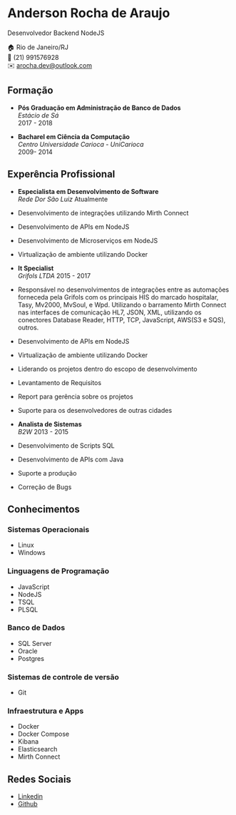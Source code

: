 # Anderson Rocha de Araujo
Desenvolvedor Backend NodeJS

:house:     Rio de Janeiro/RJ <br>
:iphone:    (21) 991576928<br>
:envelope:  arocha.dev@outlook.com

## Formação

* **Pós Graduação em Administração de Banco de Dados** <br>
*Estácio de Sá* <br>
2017 - 2018

* **Bacharel em Ciência da Computação** <br>
*Centro Universidade Carioca - UniCarioca* <br>
2009- 2014

## Experência Profissional

* **Especialista em Desenvolvimento de Software**<br>
*Rede Dor São Luiz*
Atualmente
 * Desenvolvimento de integrações utilizando Mirth Connect
 * Desenvolvimento de APIs em NodeJS
 * Desenvolvimento de Microserviços em NodeJS
 * Virtualização de ambiente utilizando Docker

* **It Specialist**<br>
*Grifols LTDA*
2015 - 2017
 * Responsável no desenvolvimentos de integrações entre as automações forneceda pela Grifols com os principais HIS do marcado hospitalar, Tasy, Mv2000, MvSoul, e Wpd. Utilizando o barramento Mirth Connect nas interfaces de comunicação HL7, JSON, XML, utilizando os conectores Database Reader, HTTP, TCP, JavaScript, AWS(S3 e SQS), outros.
 * Desenvolvimento de APIs em NodeJS
 * Virtualização de ambiente utilizando Docker
 * Liderando os projetos dentro do escopo de desenvolvimento
 * Levantamento de Requisitos
 * Report para gerência sobre os projetos
 * Suporte para os desenvolvedores de outras cidades

* **Analista de Sistemas**<br>
*B2W*
2013 - 2015
 * Desenvolvimento de Scripts SQL
 * Desenvolvimento de APIs com Java
 * Suporte a produção
 * Correção de Bugs

## Conhecimentos

### Sistemas Operacionais
* Linux
* Windows

### Linguagens de Programação
* JavaScript
* NodeJS
* TSQL
* PLSQL

### Banco de Dados
* SQL Server
* Oracle
* Postgres

### Sistemas de controle de versão
* Git

### Infraestrutura e Apps
* Docker
* Docker Compose
* Kibana
* Elasticsearch
* Mirth Connect

## Redes Sociais
*  [Linkedin](https://www.linkedin.com/arocha-)
*  [Github](https://github.com/arochaa)

<!--
**arochaa/arochaa** is a ✨ _special_ ✨ repository because its `README.md` (this file) appears on your GitHub profile.

Here are some ideas to get you started:

- 🔭 I’m currently working on ...
- 🌱 I’m currently learning ...
- 👯 I’m looking to collaborate on ...
- 🤔 I’m looking for help with ...
- 💬 Ask me about ...
- 📫 How to reach me: ...
- 😄 Pronouns: ...
- ⚡ Fun fact: ...
-->

